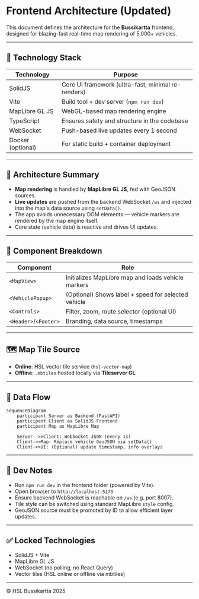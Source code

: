 # Frontend Architecture (Updated)

This document defines the architecture for the **Bussikartta** frontend, designed for blazing-fast real-time map rendering of 5,000+ vehicles.

---

## 🧱 Technology Stack

| Technology      | Purpose                                              |
|------------------|------------------------------------------------------|
| SolidJS         | Core UI framework (ultra-fast, minimal re-renders)   |
| Vite            | Build tool + dev server (`npm run dev`)              |
| MapLibre GL JS  | WebGL-based map rendering engine                     |
| TypeScript      | Ensures safety and structure in the codebase         |
| WebSocket       | Push-based live updates every 1 second               |
| Docker (optional) | For static build + container deployment            |

---

## 🧠 Architecture Summary

- **Map rendering** is handled by **MapLibre GL JS**, fed with GeoJSON sources.
- **Live updates** are pushed from the backend WebSocket `/ws` and injected into the map's data source using `setData()`.
- The app avoids unnecessary DOM elements — vehicle markers are rendered by the map engine itself.
- Core state (vehicle data) is reactive and drives UI updates.

---

## 🔧 Component Breakdown

| Component             | Role                                                          |
|-----------------------|---------------------------------------------------------------|
| `<MapView>`           | Initializes MapLibre map and loads vehicle markers            |
| `<VehiclePopup>`      | (Optional) Shows label + speed for selected vehicle           |
| `<Controls>`          | Filter, zoom, route selector (optional UI)                    |
| `<Header>`/`<Footer>` | Branding, data source, timestamps                             |

---

## 🗺 Map Tile Source

- **Online**: HSL vector tile service (`hsl-vector-map`)
- **Offline**: `.mbtiles` hosted locally via **Tileserver GL**

---

## 🔄 Data Flow

```mermaid
sequenceDiagram
    participant Server as Backend (FastAPI)
    participant Client as SolidJS Frontend
    participant Map as MapLibre Map

    Server-->>Client: WebSocket JSON (every 1s)
    Client->>Map: Replace vehicle GeoJSON via setData()
    Client->>UI: (Optional) update timestamp, info overlays
```

---

## 🧪 Dev Notes

- Run `npm run dev` in the frontend folder (powered by Vite).
- Open browser to `http://localhost:5173`
- Ensure backend WebSocket is reachable on `/ws` (e.g. port 8007).
- Tile style can be switched using standard MapLibre `style` config.
- GeoJSON source must be promoted by ID to allow efficient layer updates.

---

## ✅ Locked Technologies

- SolidJS + Vite
- MapLibre GL JS
- WebSocket (no polling, no React Query)
- Vector tiles (HSL online or offline via mbtiles)

---

© HSL Bussikartta 2025
